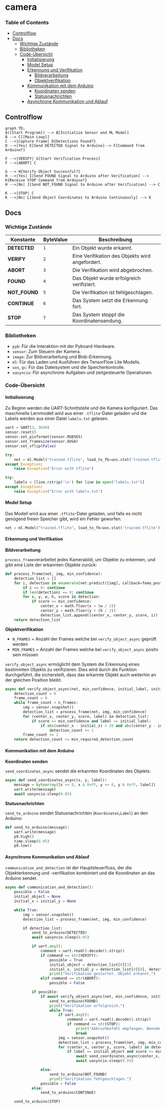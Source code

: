 # camera

### Table of Contents

* [Controlflow](camera.md#controlflow)
* [Docs](camera.md#docs)
  * [Wichtige Zustände](broken-reference)
  * [Bibliotheken](broken-reference)
  * [Code-Übersicht](broken-reference)
    * [Initialisierung](broken-reference)
    * [Model Setup](broken-reference)
    * [Erkennung und Verifikation](broken-reference)
      * [Bildverarbeitung](broken-reference)
      * [Objektverifikation](broken-reference)
    * [Kommunikation mit dem Arduino](broken-reference)
      * [Koordinaten senden](broken-reference)
      * [Statusnachrichten](broken-reference)
    * [Asynchrone Kommunikation und Ablauf](broken-reference)

## Controlflow

```mermaid
graph TD;
A([Start Program]) --> B[Initialize Sensor and ML Model]
B --> C[[Main Loop]]
C -->|Capture Frame| D{Detections Found?}
D -->|Yes| E[Send DETECTED Signal to Arduino]--> F[Command from Arduino?]

F -->|VERIFY| G[Start Verification Process]
F -->|ABORT| C

G --> H{Verify Object Successful?}
H -->|Yes| I[Send FOUND Signal to Arduino after Verification] --> K{Receive STOP Command from Arduino?}
H -->|No| J[Send NOT_FOUND Signal to Arduino after Verification] --> C

K -->|STOP| C
K -->|No| L[Send Object Coordinates to Arduino Continuously] --> K
```

## Docs

### Wichtige Zustände

| Konstante      | ByteValue | Beschreibung                                    |
| -------------- | --------- | ----------------------------------------------- |
| **DETECTED**   | `1`       | Ein Objekt wurde erkannt.                       |
| **VERIFY**     | `2`       | Eine Verifikation des Objekts wird angefordert. |
| **ABORT**      | `3`       | Die Verifikation wird abgebrochen.              |
| **FOUND**      | `4`       | Das Objekt wurde erfolgreich verifiziert.       |
| **NOT\_FOUND** | `5`       | Die Verifikation ist fehlgeschlagen.            |
| **CONTINUE**   | `6`       | Das System setzt die Erkennung fort.            |
| **STOP**       | `7`       | Das System stoppt die Koordinatensendung.       |

### Bibliotheken

* `pyb`: Für die Interaktion mit der Pyboard-Hardware.
* `sensor`: Zum Steuern der Kamera.
* `image`: Zur Bildverarbeitung und Blob-Erkennung.
* `ml`: Für das Laden und Ausführen des TensorFlow Lite Modells.
* `uos`, `gc`: Für das Dateisystem und die Speicherkontrolle.
* `uasyncio`: Für asynchrone Aufgaben und zeitgesteuerte Operationen.

### Code-Übersicht

#### Initialisierung

Zu Beginn werden die UART-Schnittstelle und die Kamera konfiguriert. Das maschinelle Lernmodell wird aus einer `.tflite`-Datei geladen und die Labels werden aus einer Datei `labels.txt` gelesen.

```python
uart = UART(3, 9600)
sensor.reset()
sensor.set_pixformat(sensor.RGB565)
sensor.set_framesize(sensor.QVGA)
sensor.set_vflip(False)

try:
    net = ml.Model("trained.tflite", load_to_fb=uos.stat('trained.tflite')[6] > (gc.mem_free() - (64 * 1024)))
except Exception:
    raise Exception("Error with tflite")

try:
    labels = [line.rstrip('\n') for line in open("labels.txt")]
except Exception:
    raise Exception("Error with labels.txt")
```

#### Model Setup

Das Modell wird aus einer `.tflite`-Datei geladen, und falls es nicht genügend freien Speicher gibt, wird ein Fehler geworfen.

```python
net = ml.Model("trained.tflite", load_to_fb=uos.stat('trained.tflite')[6] > (gc.mem_free() - (64 * 1024)))
```

#### Erkennung und Verifikation

**Bildverarbeitung**

`process_frame`verarbeitet jedes Kamerabild, um Objekte zu erkennen, und gibt eine Liste der erkannten Objekte zurück:

```python
def process_frame(net, img, min_confidence):
    detection_list = []
    for i, detection in enumerate(net.predict([img], callback=fomo_post_process)):
        if i == 0: continue
        if len(detection) == 0: continue
        for x, y, w, h, score in detection:
            if score >= min_confidence:
                center_x = math.floor(x + (w / 2))
                center_y = math.floor(y + (h / 2))
                detection_list.append((center_x, center_y, score, i))
    return detection_list
```

**Objektverifikation**

* `N_FRAMES` = Anzahl der Frames welche bei `verify_object_async` geprüft werden
* `MIN_FRAMES` = Anzahl der Frames welche bei `verify_object_async` positv sein müssen

`verify_object_async` ermöglicht dem System die Erkennung eines bestimmten Objekts zu verifizieren. Dies wird durch die Funktion durchgeführt, die sicherstellt, dass das erkannte Objekt auch weiterhin an der gleichen Position bleibt.

```python
async def verify_object_async(net, min_confidence, initial_label, initial_x, initial_y, n_frames=10, min_required_detection_count=8):
    detection_count = 0
    frame_count = 0
    while frame_count < n_frames:
        img = sensor.snapshot()
        detection_list = process_frame(net, img, min_confidence)
        for (center_x, center_y, score, label) in detection_list:
            if score >= min_confidence and label == initial_label:
                if abs(center_x - initial_x) < 20 and abs(center_y - initial_y) < 20:
                    detection_count += 1
        frame_count += 1
    return detection_count >= min_required_detection_count
```

#### Kommunikation mit dem Arduino

**Koordinaten senden**

`send_coordinates_async` sendet die erkannten Koordinaten des Objekts:

```python
async def send_coordinates_async(x, y, label):
    message = bytearray([x >> 8, x & 0xFF, y >> 8, y & 0xFF, label])
    uart.write(message)
    await uasyncio.sleep(0.05)
```

**Statusnachrichten**

`send_to_arduino` sendet Statusnachrichten (`Koordinaten`,`Label`) an den Arduino:

```python
def send_to_arduino(message):
    uart.write(message)
    p9.high()
    time.sleep(0.05)
    p9.low()
```

#### Asynchrone Kommunikation und Ablauf

`communication_and_detection` ist der Hauptsteuerfluss, der die Objekterkennung und -verifikation kombiniert und die Koordinaten an das Arduino sendet.

```python
async def communication_and_detection():
    possible = False
    initial_object = None
    initial_x = initial_y = None

    while True:
        img = sensor.snapshot()
        detection_list = process_frame(net, img, min_confidence)

        if detection_list:
            send_to_arduino(DETECTED)
            await uasyncio.sleep(0.05)

            if uart.any():
                command = uart.read().decode().strip()
                if command == str(VERIFY):
                    possible = True
                    initial_object = detection_list[0][3]
                    initial_x, initial_y = detection_list[0][0], detection_list[0][1]
                    print("Verifikation gestartet. Objekt erkannt.")
                elif command == str(ABORT):
                    possible = False

            if possible:
                if await verify_object_async(net, min_confidence, initial_object, initial_x, initial_y):
                    send_to_arduino(FOUND)
                    print("Verifikation erfolgreich.")
                    while True:
                        if uart.any():
                            command = uart.read().decode().strip()
                            if command == str(STOP):
                                print("Abbruchbefehl empfangen. Beende die Koordinatensendung.")
                                break
                        img = sensor.snapshot()
                        detection_list = process_frame(net, img, min_confidence)
                        for (center_x, center_y, score, label) in detection_list:
                            if label == initial_object and score >= min_confidence:
                                await send_coordinates_async(center_x, center_y, label)
                                await uasyncio.sleep(0.05)

                else:
                    send_to_arduino(NOT_FOUND)
                    print("Verifikation fehlgeschlagen.")
                possible = False
            else:
                send_to_arduino(CONTINUE)

    send_to_arduino(STOP)
```
